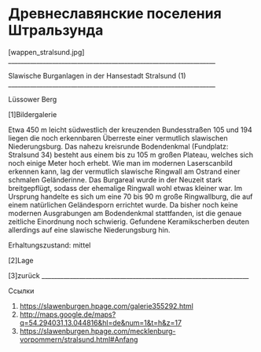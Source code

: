 # Древнеславянские поселения Штральзунда


   [wappen_stralsund.jpg]
     __________________________________________________________________

   Slawische Burganlagen in der Hansestadt Stralsund (1)
     __________________________________________________________________

   Lüssower Berg

   [1]Bildergalerie

   Etwa 450 m leicht südwestlich der kreuzenden Bundesstraßen 105 und 194
   liegen die noch erkennbaren Überreste einer vermutlich slawischen
   Niederungsburg. Das nahezu kreisrunde Bodendenkmal (Fundplatz:
   Stralsund 34) besteht aus einem bis zu 105 m großen Plateau, welches
   sich noch einige Meter hoch erhebt. Wie man im modernen Laserscanbild
   erkennen kann, lag der vermutlich slawische Ringwall am Ostrand einer
   schmalen Geländerinne. Das Burgareal wurde in der Neuzeit stark
   breitgepflügt, sodass der ehemalige Ringwall wohl etwas kleiner war. Im
   Ursprung handelte es sich um eine 70 bis 90 m große Ringwallburg, die
   auf einem natürlichen Geländesporn errichtet wurde. Da bisher noch
   keine modernen Ausgrabungen am Bodendenkmal stattfanden, ist die genaue
   zeitliche Einordnung noch schwierig. Gefundene Keramikscherben deuten
   allerdings auf eine slawische Niederungsburg hin.

   Erhaltungszustand: mittel

   [2]Lage

   [3]zurück
     __________________________________________________________________

Ссылки

   1. https://slawenburgen.hpage.com/galerie355292.html
   2. http://maps.google.de/maps?q=54.294031,13.044816&hl=de&num=1&t=h&z=17
   3. https://slawenburgen.hpage.com/mecklenburg-vorpommern/stralsund.html#Anfang
